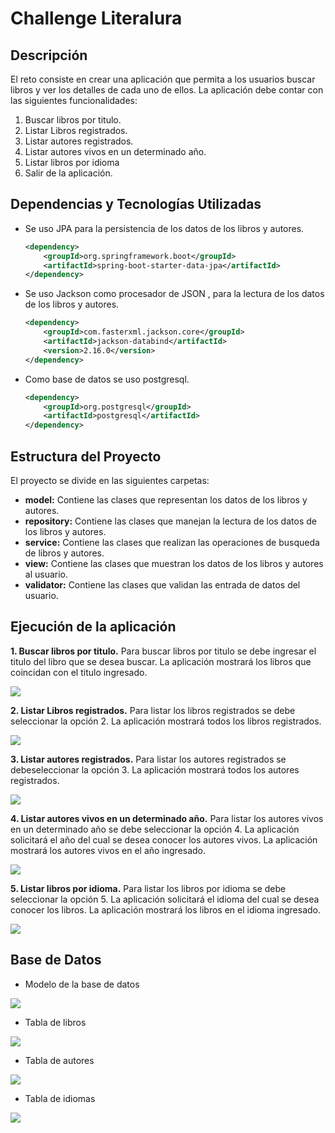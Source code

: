 # Challenge Literalura

## Descripción
El reto consiste en crear una aplicación que permita a los usuarios buscar libros y ver los detalles de cada uno de ellos. La aplicación debe contar con las siguientes funcionalidades:
1. Buscar libros por titulo.
2. Listar Libros registrados.
3. Listar autores registrados.
4. Listar autores vivos en un determinado año.
5. Listar libros por idioma
6. Salir de la aplicación.


## Dependencias y Tecnologías Utilizadas

- Se uso JPA para la persistencia de los datos de los libros y autores.
    ```xml 
    <dependency>
        <groupId>org.springframework.boot</groupId>
        <artifactId>spring-boot-starter-data-jpa</artifactId>
    </dependency>
    ```
- Se uso Jackson como procesador de JSON  , para la lectura de los datos de los libros y autores.
    ```xml 
    <dependency>
        <groupId>com.fasterxml.jackson.core</groupId>
        <artifactId>jackson-databind</artifactId>
        <version>2.16.0</version>
    </dependency>
    ```
- Como base de datos se uso postgresql.
    ```xml 
    <dependency>
        <groupId>org.postgresql</groupId>
        <artifactId>postgresql</artifactId>
    </dependency>
    ```
## Estructura del Proyecto
El proyecto se divide en las siguientes carpetas:
- **model:** Contiene las clases que representan los datos de los libros y autores.
- **repository:** Contiene las clases que manejan la lectura de los datos de los libros y autores.
- **service:** Contiene las clases que realizan las operaciones de busqueda de libros y autores.
- **view:** Contiene las clases que muestran los datos de los libros y autores al usuario.
- **validator:** Contiene las clases que validan las entrada de datos del usuario.


## Ejecución de la aplicación
**1. Buscar libros por titulo.**
Para buscar libros por titulo se debe ingresar el titulo del libro que se desea buscar. La aplicación mostrará los libros que coincidan con el titulo ingresado.

![](https://github.com/HumbleG0d/Challenge_Literalura/blob/main/Literalura/sources/EjecucionOpcion1.png)

**2. Listar Libros registrados.**
Para listar los libros registrados se debe seleccionar la opción 2. La aplicación mostrará todos los libros registrados.

![](https://github.com/HumbleG0d/Challenge_Literalura/blob/main/Literalura/sources/EjecucionOpcion2.png)

**3. Listar autores registrados.**
Para listar los autores registrados se debeseleccionar la opción 3. La aplicación mostrará todos los autores registrados.

![](https://github.com/HumbleG0d/Challenge_Literalura/blob/main/Literalura/sources/EjecucionOpcion3.png)

**4. Listar autores vivos en un determinado año.**
Para listar los autores vivos en un determinado año se debe seleccionar la opción 4. La aplicación solicitará el año del cual se desea conocer los autores vivos. La aplicación mostrará los autores vivos en el año ingresado.

![](https://github.com/HumbleG0d/Challenge_Literalura/blob/main/Literalura/sources/EjecucionOpcion4.png)

**5. Listar libros por idioma.**
Para listar los libros por idioma se debe seleccionar la opción 5. La aplicación solicitará el idioma del cual se desea conocer los libros. La aplicación mostrará los libros en el idioma ingresado.

![](https://github.com/HumbleG0d/Challenge_Literalura/blob/main/Literalura/sources/EjecucionOpcion5.png)

## Base de Datos
- Modelo de la base de datos

![](https://github.com/HumbleG0d/Challenge_Literalura/blob/main/Literalura/sources/DiagramaER.png)

- Tabla de libros

![](https://github.com/HumbleG0d/Challenge_Literalura/blob/main/Literalura/sources/TablaLibros.png)

- Tabla de autores

![](https://github.com/HumbleG0d/Challenge_Literalura/blob/main/Literalura/sources/TablaAutores.png)

- Tabla de idiomas

![](https://github.com/HumbleG0d/Challenge_Literalura/blob/main/Literalura/sources/TablaIdiomas.png)


